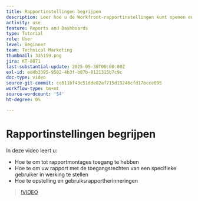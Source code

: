 ```yaml
---
title: Rapportinstellingen begrijpen
description: Leer hoe u de Workfront-rapportinstellingen kunt openen en waarvoor enkele algemene rapportinstellingen worden gebruikt.
activity: use
feature: Reports and Dashboards
type: Tutorial
role: User
level: Beginner
team: Technical Marketing
thumbnail: 335159.png
jira: KT-8871
last-substantial-update: 2025-05-30T00:00:00Z
exl-id: ed4b3395-9582-4b3f-b87b-8121315b7c9c
doc-type: video
source-git-commit: cc611bf43c51dde02af715d19246cfd17bcce095
workflow-type: tm+mt
source-wordcount: '54'
ht-degree: 0%

---
```


# Rapportinstellingen begrijpen

In deze video leert u:

* Hoe te om tot rapportmontages toegang te hebben
* Hoe te om uw rapport met de toegangsrechten van een specifieke gebruiker in werking te stellen
* Hoe te opstelling en gebruiksrapportherinneringen

>[!VIDEO](https://video.tv.adobe.com/v/3445869/?quality=12&learn=on&enablevpops&captions=dut)
